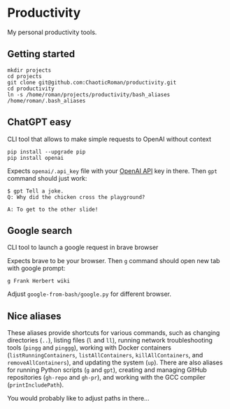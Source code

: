 # Productivity

My personal productivity tools.

## Getting started

```
mkdir projects
cd projects
git clone git@github.com:ChaoticRoman/productivity.git
cd productivity
ln -s /home/roman/projects/productivity/bash_aliases /home/roman/.bash_aliases
```

## ChatGPT easy

CLI tool that allows to make simple requests to OpenAI without context

```
pip install --upgrade pip
pip install openai
```

Expects `openai/.api_key` file with your [OpenAI API](https://platform.openai.com/account/api-keys) key in there. Then `gpt` command should just work:

```
$ gpt Tell a joke.
Q: Why did the chicken cross the playground?

A: To get to the other slide!
```

## Google search

CLI tool to launch a google request in brave browser

Expects brave to be your browser.  Then `g` command should open new tab with google prompt:

```
g Frank Herbert wiki
```

Adjust `google-from-bash/google.py` for different browser.

## Nice aliases

These aliases provide shortcuts for various commands, such as changing
directories (`..`), listing files (`l` and `ll`), running network troubleshooting
tools (`pingg` and `pinggg`), working with Docker containers
(`listRunningContainers`, `listAllContainers`, `killAllContainers`, and
`removeAllContainers`), and updating the system (`up`). There are also aliases for
running Python scripts (`g` and `gpt`), creating and managing GitHub repositories
(`gh-repo` and `gh-pr`), and working with the GCC compiler (`printIncludePath`).

You would probably like to adjust paths in there...
